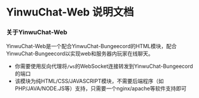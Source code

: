 # YinwuChat-Web 说明文档

### 关于YinwuChat-Web
YinwuChat-Web是一个配合YinwuChat-Bungeecord的HTML模块，配合YinwuChat-Bungeecord以实现web和服务器内玩家在线聊天。

- 你需要使用反向代理将`/ws`的WebSocket连接转发到YinwuChat-Bungeecord的端口
- 该模块为纯HTML/CSS/JAVASCRIPT模块，不需要后端程序（如PHP/JAVA/NODE.JS等）支持，只需要一个nginx/apache等软件支持即可